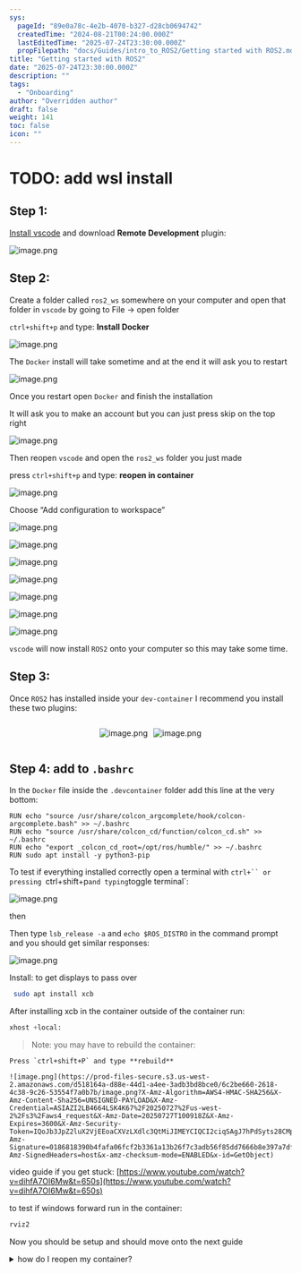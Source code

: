 ```yaml
---
sys:
  pageId: "89e0a78c-4e2b-4070-b327-d28cb0694742"
  createdTime: "2024-08-21T00:24:00.000Z"
  lastEditedTime: "2025-07-24T23:30:00.000Z"
  propFilepath: "docs/Guides/intro_to_ROS2/Getting started with ROS2.md"
title: "Getting started with ROS2"
date: "2025-07-24T23:30:00.000Z"
description: ""
tags:
  - "Onboarding"
author: "Overridden author"
draft: false
weight: 141
toc: false
icon: ""
---
```


# TODO: add wsl install

## Step 1:

[Install vscode](https://code.visualstudio.com/download) and download **Remote Development** plugin:

![image.png](https://prod-files-secure.s3.us-west-2.amazonaws.com/d518164a-d88e-44d1-a4ee-3adb3bd8bce0/efb52993-1881-4a40-b95e-6f020334f022/image.png?X-Amz-Algorithm=AWS4-HMAC-SHA256&X-Amz-Content-Sha256=UNSIGNED-PAYLOAD&X-Amz-Credential=ASIAZI2LB466YUFSOD7O%2F20250727%2Fus-west-2%2Fs3%2Faws4_request&X-Amz-Date=20250727T100905Z&X-Amz-Expires=3600&X-Amz-Security-Token=IQoJb3JpZ2luX2VjEEoaCXVzLXdlc3QtMiJIMEYCIQCa%2FGaC2kgnav4yvOxlNS7t44PwuFQEJ%2FgDo82pPBUQjwIhAOMLb%2FTODr9PXC1Omsk9qiQDDcp%2B2l7%2F7H90jvACan6sKv8DCHMQABoMNjM3NDIzMTgzODA1Igw%2BA26lrKf7%2BCv7O%2F4q3AOgUEW6NNafDxl6HGavtew0hjI%2BpSGZeDJ79ap0nAKKhKQTfQRQwzfNoLtuqZkUkKv5wlze%2BRDi7bPZAStv2RzJI6Jsedub46avgykFTiqdvytOK2wiZQW7%2FSgHsTZr9IXV3hYeS0dZfrDmfhA4qbtD9%2BnHNW3aQkPBlIZGaBTXv17q8HdtRqPKgMHb3mSStj3P%2B1MMTHLuWPdSVPmC71lfPcyvbKESwEpH5xCq5hpzPf4l2XK3ozO%2F23mUxYBc%2FEmHUYlwtQ%2Fs2v5aNqansCEupqWDXB962uoVP6JFYCsTj%2BTEFg8kgAgYO2ShEhjuHSpFaZBuA5HapGvrk3oFFSwiJsdaLxqxFLvZUjJ9bXZ6qZLBqdY%2FWysMI82ZiTBwy5XbMKOD9yzg8BNlWHugvGWPvfHB2nhJ4dWnIIFOGy7Ql2o4wf5PpyFMO04CDfNxbQsekgey20CDnIGJtKtjaJ01r%2BrmwIQITZpUpguoQd9HGQbZjUSXYO6RJGR%2FUDZcFxuqiz1r7tcFrks907Ot32gJKFmUCevo4lY97mWqutMstoI0Vw6t91KRZ6%2B3WtnpM0QYWdnuewgOdu60ETDg6lhlSPz4zSmXmGOwW2EiaEAruuVVkOjoiJjTaXDZYzCC4JfEBjqkAbch7ldQDRnrQ1zLZj6dlEANnVKqbMjmGF7vFRmmi%2F5pJkWWPBjrVDXCgXg0SfL2Jk%2BiD%2Bb3iddjI8KLcG6GczFVmIE9CgqUetXftfgea8CGRiTTAZ0AZTHoEChSlGqF2q2iSYcCsQkIlPdbOjdruy5dHrueofW5AuJqqCVgaG91LMI0pJO26IuoI9%2BGqtaa7kwOfHJeeyLmoP0t%2FV4hHi8j0bio&X-Amz-Signature=59153773dead8df4e4d278c6f0d5f867ead414623dd3968a09a67b735265d291&X-Amz-SignedHeaders=host&x-amz-checksum-mode=ENABLED&x-id=GetObject)

## Step 2:

Create a folder called `ros2_ws` somewhere on your computer and open that folder in `vscode` by going to File → open folder 

`ctrl+shift+p` and type: **Install Docker**

![image.png](https://prod-files-secure.s3.us-west-2.amazonaws.com/d518164a-d88e-44d1-a4ee-3adb3bd8bce0/2269dc0e-1cd5-47ff-bceb-c04ad9b2eab0/image.png?X-Amz-Algorithm=AWS4-HMAC-SHA256&X-Amz-Content-Sha256=UNSIGNED-PAYLOAD&X-Amz-Credential=ASIAZI2LB466YUFSOD7O%2F20250727%2Fus-west-2%2Fs3%2Faws4_request&X-Amz-Date=20250727T100905Z&X-Amz-Expires=3600&X-Amz-Security-Token=IQoJb3JpZ2luX2VjEEoaCXVzLXdlc3QtMiJIMEYCIQCa%2FGaC2kgnav4yvOxlNS7t44PwuFQEJ%2FgDo82pPBUQjwIhAOMLb%2FTODr9PXC1Omsk9qiQDDcp%2B2l7%2F7H90jvACan6sKv8DCHMQABoMNjM3NDIzMTgzODA1Igw%2BA26lrKf7%2BCv7O%2F4q3AOgUEW6NNafDxl6HGavtew0hjI%2BpSGZeDJ79ap0nAKKhKQTfQRQwzfNoLtuqZkUkKv5wlze%2BRDi7bPZAStv2RzJI6Jsedub46avgykFTiqdvytOK2wiZQW7%2FSgHsTZr9IXV3hYeS0dZfrDmfhA4qbtD9%2BnHNW3aQkPBlIZGaBTXv17q8HdtRqPKgMHb3mSStj3P%2B1MMTHLuWPdSVPmC71lfPcyvbKESwEpH5xCq5hpzPf4l2XK3ozO%2F23mUxYBc%2FEmHUYlwtQ%2Fs2v5aNqansCEupqWDXB962uoVP6JFYCsTj%2BTEFg8kgAgYO2ShEhjuHSpFaZBuA5HapGvrk3oFFSwiJsdaLxqxFLvZUjJ9bXZ6qZLBqdY%2FWysMI82ZiTBwy5XbMKOD9yzg8BNlWHugvGWPvfHB2nhJ4dWnIIFOGy7Ql2o4wf5PpyFMO04CDfNxbQsekgey20CDnIGJtKtjaJ01r%2BrmwIQITZpUpguoQd9HGQbZjUSXYO6RJGR%2FUDZcFxuqiz1r7tcFrks907Ot32gJKFmUCevo4lY97mWqutMstoI0Vw6t91KRZ6%2B3WtnpM0QYWdnuewgOdu60ETDg6lhlSPz4zSmXmGOwW2EiaEAruuVVkOjoiJjTaXDZYzCC4JfEBjqkAbch7ldQDRnrQ1zLZj6dlEANnVKqbMjmGF7vFRmmi%2F5pJkWWPBjrVDXCgXg0SfL2Jk%2BiD%2Bb3iddjI8KLcG6GczFVmIE9CgqUetXftfgea8CGRiTTAZ0AZTHoEChSlGqF2q2iSYcCsQkIlPdbOjdruy5dHrueofW5AuJqqCVgaG91LMI0pJO26IuoI9%2BGqtaa7kwOfHJeeyLmoP0t%2FV4hHi8j0bio&X-Amz-Signature=dade34f04ac41b0dc1fe50d2384ab8b2d419792114fe67a9da16df78fe173629&X-Amz-SignedHeaders=host&x-amz-checksum-mode=ENABLED&x-id=GetObject)

The `Docker` install will take sometime and at the end it will ask you to restart

![image.png](https://prod-files-secure.s3.us-west-2.amazonaws.com/d518164a-d88e-44d1-a4ee-3adb3bd8bce0/ed233f78-be33-4b1f-b89c-9c346c0e961e/image.png?X-Amz-Algorithm=AWS4-HMAC-SHA256&X-Amz-Content-Sha256=UNSIGNED-PAYLOAD&X-Amz-Credential=ASIAZI2LB466YUFSOD7O%2F20250727%2Fus-west-2%2Fs3%2Faws4_request&X-Amz-Date=20250727T100905Z&X-Amz-Expires=3600&X-Amz-Security-Token=IQoJb3JpZ2luX2VjEEoaCXVzLXdlc3QtMiJIMEYCIQCa%2FGaC2kgnav4yvOxlNS7t44PwuFQEJ%2FgDo82pPBUQjwIhAOMLb%2FTODr9PXC1Omsk9qiQDDcp%2B2l7%2F7H90jvACan6sKv8DCHMQABoMNjM3NDIzMTgzODA1Igw%2BA26lrKf7%2BCv7O%2F4q3AOgUEW6NNafDxl6HGavtew0hjI%2BpSGZeDJ79ap0nAKKhKQTfQRQwzfNoLtuqZkUkKv5wlze%2BRDi7bPZAStv2RzJI6Jsedub46avgykFTiqdvytOK2wiZQW7%2FSgHsTZr9IXV3hYeS0dZfrDmfhA4qbtD9%2BnHNW3aQkPBlIZGaBTXv17q8HdtRqPKgMHb3mSStj3P%2B1MMTHLuWPdSVPmC71lfPcyvbKESwEpH5xCq5hpzPf4l2XK3ozO%2F23mUxYBc%2FEmHUYlwtQ%2Fs2v5aNqansCEupqWDXB962uoVP6JFYCsTj%2BTEFg8kgAgYO2ShEhjuHSpFaZBuA5HapGvrk3oFFSwiJsdaLxqxFLvZUjJ9bXZ6qZLBqdY%2FWysMI82ZiTBwy5XbMKOD9yzg8BNlWHugvGWPvfHB2nhJ4dWnIIFOGy7Ql2o4wf5PpyFMO04CDfNxbQsekgey20CDnIGJtKtjaJ01r%2BrmwIQITZpUpguoQd9HGQbZjUSXYO6RJGR%2FUDZcFxuqiz1r7tcFrks907Ot32gJKFmUCevo4lY97mWqutMstoI0Vw6t91KRZ6%2B3WtnpM0QYWdnuewgOdu60ETDg6lhlSPz4zSmXmGOwW2EiaEAruuVVkOjoiJjTaXDZYzCC4JfEBjqkAbch7ldQDRnrQ1zLZj6dlEANnVKqbMjmGF7vFRmmi%2F5pJkWWPBjrVDXCgXg0SfL2Jk%2BiD%2Bb3iddjI8KLcG6GczFVmIE9CgqUetXftfgea8CGRiTTAZ0AZTHoEChSlGqF2q2iSYcCsQkIlPdbOjdruy5dHrueofW5AuJqqCVgaG91LMI0pJO26IuoI9%2BGqtaa7kwOfHJeeyLmoP0t%2FV4hHi8j0bio&X-Amz-Signature=b5be6e9af8ee6ee8a73a2a6b1f1fc082fbb9f745fc56d2c0d65cc86b879107a4&X-Amz-SignedHeaders=host&x-amz-checksum-mode=ENABLED&x-id=GetObject)

Once you restart open `Docker` and finish the installation

It will ask you to make an account but you can just press skip on the top right

![image.png](https://prod-files-secure.s3.us-west-2.amazonaws.com/d518164a-d88e-44d1-a4ee-3adb3bd8bce0/21010ad9-1659-4fd9-9f59-9932a09b2a3d/image.png?X-Amz-Algorithm=AWS4-HMAC-SHA256&X-Amz-Content-Sha256=UNSIGNED-PAYLOAD&X-Amz-Credential=ASIAZI2LB466YUFSOD7O%2F20250727%2Fus-west-2%2Fs3%2Faws4_request&X-Amz-Date=20250727T100905Z&X-Amz-Expires=3600&X-Amz-Security-Token=IQoJb3JpZ2luX2VjEEoaCXVzLXdlc3QtMiJIMEYCIQCa%2FGaC2kgnav4yvOxlNS7t44PwuFQEJ%2FgDo82pPBUQjwIhAOMLb%2FTODr9PXC1Omsk9qiQDDcp%2B2l7%2F7H90jvACan6sKv8DCHMQABoMNjM3NDIzMTgzODA1Igw%2BA26lrKf7%2BCv7O%2F4q3AOgUEW6NNafDxl6HGavtew0hjI%2BpSGZeDJ79ap0nAKKhKQTfQRQwzfNoLtuqZkUkKv5wlze%2BRDi7bPZAStv2RzJI6Jsedub46avgykFTiqdvytOK2wiZQW7%2FSgHsTZr9IXV3hYeS0dZfrDmfhA4qbtD9%2BnHNW3aQkPBlIZGaBTXv17q8HdtRqPKgMHb3mSStj3P%2B1MMTHLuWPdSVPmC71lfPcyvbKESwEpH5xCq5hpzPf4l2XK3ozO%2F23mUxYBc%2FEmHUYlwtQ%2Fs2v5aNqansCEupqWDXB962uoVP6JFYCsTj%2BTEFg8kgAgYO2ShEhjuHSpFaZBuA5HapGvrk3oFFSwiJsdaLxqxFLvZUjJ9bXZ6qZLBqdY%2FWysMI82ZiTBwy5XbMKOD9yzg8BNlWHugvGWPvfHB2nhJ4dWnIIFOGy7Ql2o4wf5PpyFMO04CDfNxbQsekgey20CDnIGJtKtjaJ01r%2BrmwIQITZpUpguoQd9HGQbZjUSXYO6RJGR%2FUDZcFxuqiz1r7tcFrks907Ot32gJKFmUCevo4lY97mWqutMstoI0Vw6t91KRZ6%2B3WtnpM0QYWdnuewgOdu60ETDg6lhlSPz4zSmXmGOwW2EiaEAruuVVkOjoiJjTaXDZYzCC4JfEBjqkAbch7ldQDRnrQ1zLZj6dlEANnVKqbMjmGF7vFRmmi%2F5pJkWWPBjrVDXCgXg0SfL2Jk%2BiD%2Bb3iddjI8KLcG6GczFVmIE9CgqUetXftfgea8CGRiTTAZ0AZTHoEChSlGqF2q2iSYcCsQkIlPdbOjdruy5dHrueofW5AuJqqCVgaG91LMI0pJO26IuoI9%2BGqtaa7kwOfHJeeyLmoP0t%2FV4hHi8j0bio&X-Amz-Signature=d9d57f812f1319c19e92b05d5b6bf79fb086df3a26a6637baad4fa3774de14dc&X-Amz-SignedHeaders=host&x-amz-checksum-mode=ENABLED&x-id=GetObject)

Then reopen `vscode` and open the `ros2_ws` folder you just made

press `ctrl+shift+p` and type: **reopen in container**

![image.png](https://prod-files-secure.s3.us-west-2.amazonaws.com/d518164a-d88e-44d1-a4ee-3adb3bd8bce0/4e93b8c2-41ad-488c-8095-c74205196118/image.png?X-Amz-Algorithm=AWS4-HMAC-SHA256&X-Amz-Content-Sha256=UNSIGNED-PAYLOAD&X-Amz-Credential=ASIAZI2LB466YUFSOD7O%2F20250727%2Fus-west-2%2Fs3%2Faws4_request&X-Amz-Date=20250727T100905Z&X-Amz-Expires=3600&X-Amz-Security-Token=IQoJb3JpZ2luX2VjEEoaCXVzLXdlc3QtMiJIMEYCIQCa%2FGaC2kgnav4yvOxlNS7t44PwuFQEJ%2FgDo82pPBUQjwIhAOMLb%2FTODr9PXC1Omsk9qiQDDcp%2B2l7%2F7H90jvACan6sKv8DCHMQABoMNjM3NDIzMTgzODA1Igw%2BA26lrKf7%2BCv7O%2F4q3AOgUEW6NNafDxl6HGavtew0hjI%2BpSGZeDJ79ap0nAKKhKQTfQRQwzfNoLtuqZkUkKv5wlze%2BRDi7bPZAStv2RzJI6Jsedub46avgykFTiqdvytOK2wiZQW7%2FSgHsTZr9IXV3hYeS0dZfrDmfhA4qbtD9%2BnHNW3aQkPBlIZGaBTXv17q8HdtRqPKgMHb3mSStj3P%2B1MMTHLuWPdSVPmC71lfPcyvbKESwEpH5xCq5hpzPf4l2XK3ozO%2F23mUxYBc%2FEmHUYlwtQ%2Fs2v5aNqansCEupqWDXB962uoVP6JFYCsTj%2BTEFg8kgAgYO2ShEhjuHSpFaZBuA5HapGvrk3oFFSwiJsdaLxqxFLvZUjJ9bXZ6qZLBqdY%2FWysMI82ZiTBwy5XbMKOD9yzg8BNlWHugvGWPvfHB2nhJ4dWnIIFOGy7Ql2o4wf5PpyFMO04CDfNxbQsekgey20CDnIGJtKtjaJ01r%2BrmwIQITZpUpguoQd9HGQbZjUSXYO6RJGR%2FUDZcFxuqiz1r7tcFrks907Ot32gJKFmUCevo4lY97mWqutMstoI0Vw6t91KRZ6%2B3WtnpM0QYWdnuewgOdu60ETDg6lhlSPz4zSmXmGOwW2EiaEAruuVVkOjoiJjTaXDZYzCC4JfEBjqkAbch7ldQDRnrQ1zLZj6dlEANnVKqbMjmGF7vFRmmi%2F5pJkWWPBjrVDXCgXg0SfL2Jk%2BiD%2Bb3iddjI8KLcG6GczFVmIE9CgqUetXftfgea8CGRiTTAZ0AZTHoEChSlGqF2q2iSYcCsQkIlPdbOjdruy5dHrueofW5AuJqqCVgaG91LMI0pJO26IuoI9%2BGqtaa7kwOfHJeeyLmoP0t%2FV4hHi8j0bio&X-Amz-Signature=b8286f35e89ada831de56d5e1719e7fcc03896ca5e9749d6d1887cb40c0fc6ff&X-Amz-SignedHeaders=host&x-amz-checksum-mode=ENABLED&x-id=GetObject)

Choose “Add configuration to workspace”

![image.png](https://prod-files-secure.s3.us-west-2.amazonaws.com/d518164a-d88e-44d1-a4ee-3adb3bd8bce0/9560b282-5060-4989-ba37-97e7b2c22476/image.png?X-Amz-Algorithm=AWS4-HMAC-SHA256&X-Amz-Content-Sha256=UNSIGNED-PAYLOAD&X-Amz-Credential=ASIAZI2LB466YUFSOD7O%2F20250727%2Fus-west-2%2Fs3%2Faws4_request&X-Amz-Date=20250727T100905Z&X-Amz-Expires=3600&X-Amz-Security-Token=IQoJb3JpZ2luX2VjEEoaCXVzLXdlc3QtMiJIMEYCIQCa%2FGaC2kgnav4yvOxlNS7t44PwuFQEJ%2FgDo82pPBUQjwIhAOMLb%2FTODr9PXC1Omsk9qiQDDcp%2B2l7%2F7H90jvACan6sKv8DCHMQABoMNjM3NDIzMTgzODA1Igw%2BA26lrKf7%2BCv7O%2F4q3AOgUEW6NNafDxl6HGavtew0hjI%2BpSGZeDJ79ap0nAKKhKQTfQRQwzfNoLtuqZkUkKv5wlze%2BRDi7bPZAStv2RzJI6Jsedub46avgykFTiqdvytOK2wiZQW7%2FSgHsTZr9IXV3hYeS0dZfrDmfhA4qbtD9%2BnHNW3aQkPBlIZGaBTXv17q8HdtRqPKgMHb3mSStj3P%2B1MMTHLuWPdSVPmC71lfPcyvbKESwEpH5xCq5hpzPf4l2XK3ozO%2F23mUxYBc%2FEmHUYlwtQ%2Fs2v5aNqansCEupqWDXB962uoVP6JFYCsTj%2BTEFg8kgAgYO2ShEhjuHSpFaZBuA5HapGvrk3oFFSwiJsdaLxqxFLvZUjJ9bXZ6qZLBqdY%2FWysMI82ZiTBwy5XbMKOD9yzg8BNlWHugvGWPvfHB2nhJ4dWnIIFOGy7Ql2o4wf5PpyFMO04CDfNxbQsekgey20CDnIGJtKtjaJ01r%2BrmwIQITZpUpguoQd9HGQbZjUSXYO6RJGR%2FUDZcFxuqiz1r7tcFrks907Ot32gJKFmUCevo4lY97mWqutMstoI0Vw6t91KRZ6%2B3WtnpM0QYWdnuewgOdu60ETDg6lhlSPz4zSmXmGOwW2EiaEAruuVVkOjoiJjTaXDZYzCC4JfEBjqkAbch7ldQDRnrQ1zLZj6dlEANnVKqbMjmGF7vFRmmi%2F5pJkWWPBjrVDXCgXg0SfL2Jk%2BiD%2Bb3iddjI8KLcG6GczFVmIE9CgqUetXftfgea8CGRiTTAZ0AZTHoEChSlGqF2q2iSYcCsQkIlPdbOjdruy5dHrueofW5AuJqqCVgaG91LMI0pJO26IuoI9%2BGqtaa7kwOfHJeeyLmoP0t%2FV4hHi8j0bio&X-Amz-Signature=3f11e7ab016ff551d4d05a6cbd426fb868d1c73a510e835ab17b3759e5b51c61&X-Amz-SignedHeaders=host&x-amz-checksum-mode=ENABLED&x-id=GetObject)

![image.png](https://prod-files-secure.s3.us-west-2.amazonaws.com/d518164a-d88e-44d1-a4ee-3adb3bd8bce0/2ee63f81-886b-48e8-a553-dc6e5eac99e4/image.png?X-Amz-Algorithm=AWS4-HMAC-SHA256&X-Amz-Content-Sha256=UNSIGNED-PAYLOAD&X-Amz-Credential=ASIAZI2LB466YUFSOD7O%2F20250727%2Fus-west-2%2Fs3%2Faws4_request&X-Amz-Date=20250727T100905Z&X-Amz-Expires=3600&X-Amz-Security-Token=IQoJb3JpZ2luX2VjEEoaCXVzLXdlc3QtMiJIMEYCIQCa%2FGaC2kgnav4yvOxlNS7t44PwuFQEJ%2FgDo82pPBUQjwIhAOMLb%2FTODr9PXC1Omsk9qiQDDcp%2B2l7%2F7H90jvACan6sKv8DCHMQABoMNjM3NDIzMTgzODA1Igw%2BA26lrKf7%2BCv7O%2F4q3AOgUEW6NNafDxl6HGavtew0hjI%2BpSGZeDJ79ap0nAKKhKQTfQRQwzfNoLtuqZkUkKv5wlze%2BRDi7bPZAStv2RzJI6Jsedub46avgykFTiqdvytOK2wiZQW7%2FSgHsTZr9IXV3hYeS0dZfrDmfhA4qbtD9%2BnHNW3aQkPBlIZGaBTXv17q8HdtRqPKgMHb3mSStj3P%2B1MMTHLuWPdSVPmC71lfPcyvbKESwEpH5xCq5hpzPf4l2XK3ozO%2F23mUxYBc%2FEmHUYlwtQ%2Fs2v5aNqansCEupqWDXB962uoVP6JFYCsTj%2BTEFg8kgAgYO2ShEhjuHSpFaZBuA5HapGvrk3oFFSwiJsdaLxqxFLvZUjJ9bXZ6qZLBqdY%2FWysMI82ZiTBwy5XbMKOD9yzg8BNlWHugvGWPvfHB2nhJ4dWnIIFOGy7Ql2o4wf5PpyFMO04CDfNxbQsekgey20CDnIGJtKtjaJ01r%2BrmwIQITZpUpguoQd9HGQbZjUSXYO6RJGR%2FUDZcFxuqiz1r7tcFrks907Ot32gJKFmUCevo4lY97mWqutMstoI0Vw6t91KRZ6%2B3WtnpM0QYWdnuewgOdu60ETDg6lhlSPz4zSmXmGOwW2EiaEAruuVVkOjoiJjTaXDZYzCC4JfEBjqkAbch7ldQDRnrQ1zLZj6dlEANnVKqbMjmGF7vFRmmi%2F5pJkWWPBjrVDXCgXg0SfL2Jk%2BiD%2Bb3iddjI8KLcG6GczFVmIE9CgqUetXftfgea8CGRiTTAZ0AZTHoEChSlGqF2q2iSYcCsQkIlPdbOjdruy5dHrueofW5AuJqqCVgaG91LMI0pJO26IuoI9%2BGqtaa7kwOfHJeeyLmoP0t%2FV4hHi8j0bio&X-Amz-Signature=39208ba7267a1ba6ffa00785f2033ddd0c7ff89ecbf17d4a6bafec3e9cc13010&X-Amz-SignedHeaders=host&x-amz-checksum-mode=ENABLED&x-id=GetObject)

![image.png](https://prod-files-secure.s3.us-west-2.amazonaws.com/d518164a-d88e-44d1-a4ee-3adb3bd8bce0/e0fd626c-c8b6-4b2c-95d1-fa4c26514504/image.png?X-Amz-Algorithm=AWS4-HMAC-SHA256&X-Amz-Content-Sha256=UNSIGNED-PAYLOAD&X-Amz-Credential=ASIAZI2LB466YUFSOD7O%2F20250727%2Fus-west-2%2Fs3%2Faws4_request&X-Amz-Date=20250727T100905Z&X-Amz-Expires=3600&X-Amz-Security-Token=IQoJb3JpZ2luX2VjEEoaCXVzLXdlc3QtMiJIMEYCIQCa%2FGaC2kgnav4yvOxlNS7t44PwuFQEJ%2FgDo82pPBUQjwIhAOMLb%2FTODr9PXC1Omsk9qiQDDcp%2B2l7%2F7H90jvACan6sKv8DCHMQABoMNjM3NDIzMTgzODA1Igw%2BA26lrKf7%2BCv7O%2F4q3AOgUEW6NNafDxl6HGavtew0hjI%2BpSGZeDJ79ap0nAKKhKQTfQRQwzfNoLtuqZkUkKv5wlze%2BRDi7bPZAStv2RzJI6Jsedub46avgykFTiqdvytOK2wiZQW7%2FSgHsTZr9IXV3hYeS0dZfrDmfhA4qbtD9%2BnHNW3aQkPBlIZGaBTXv17q8HdtRqPKgMHb3mSStj3P%2B1MMTHLuWPdSVPmC71lfPcyvbKESwEpH5xCq5hpzPf4l2XK3ozO%2F23mUxYBc%2FEmHUYlwtQ%2Fs2v5aNqansCEupqWDXB962uoVP6JFYCsTj%2BTEFg8kgAgYO2ShEhjuHSpFaZBuA5HapGvrk3oFFSwiJsdaLxqxFLvZUjJ9bXZ6qZLBqdY%2FWysMI82ZiTBwy5XbMKOD9yzg8BNlWHugvGWPvfHB2nhJ4dWnIIFOGy7Ql2o4wf5PpyFMO04CDfNxbQsekgey20CDnIGJtKtjaJ01r%2BrmwIQITZpUpguoQd9HGQbZjUSXYO6RJGR%2FUDZcFxuqiz1r7tcFrks907Ot32gJKFmUCevo4lY97mWqutMstoI0Vw6t91KRZ6%2B3WtnpM0QYWdnuewgOdu60ETDg6lhlSPz4zSmXmGOwW2EiaEAruuVVkOjoiJjTaXDZYzCC4JfEBjqkAbch7ldQDRnrQ1zLZj6dlEANnVKqbMjmGF7vFRmmi%2F5pJkWWPBjrVDXCgXg0SfL2Jk%2BiD%2Bb3iddjI8KLcG6GczFVmIE9CgqUetXftfgea8CGRiTTAZ0AZTHoEChSlGqF2q2iSYcCsQkIlPdbOjdruy5dHrueofW5AuJqqCVgaG91LMI0pJO26IuoI9%2BGqtaa7kwOfHJeeyLmoP0t%2FV4hHi8j0bio&X-Amz-Signature=24855cd85e04d7eb0bf1a36f1494d0235bc4ce7cc31875599585974b2c4a7827&X-Amz-SignedHeaders=host&x-amz-checksum-mode=ENABLED&x-id=GetObject)

![image.png](https://prod-files-secure.s3.us-west-2.amazonaws.com/d518164a-d88e-44d1-a4ee-3adb3bd8bce0/a2e13f50-d2ab-4719-a4c2-7ced634bfc9d/image.png?X-Amz-Algorithm=AWS4-HMAC-SHA256&X-Amz-Content-Sha256=UNSIGNED-PAYLOAD&X-Amz-Credential=ASIAZI2LB466YUFSOD7O%2F20250727%2Fus-west-2%2Fs3%2Faws4_request&X-Amz-Date=20250727T100905Z&X-Amz-Expires=3600&X-Amz-Security-Token=IQoJb3JpZ2luX2VjEEoaCXVzLXdlc3QtMiJIMEYCIQCa%2FGaC2kgnav4yvOxlNS7t44PwuFQEJ%2FgDo82pPBUQjwIhAOMLb%2FTODr9PXC1Omsk9qiQDDcp%2B2l7%2F7H90jvACan6sKv8DCHMQABoMNjM3NDIzMTgzODA1Igw%2BA26lrKf7%2BCv7O%2F4q3AOgUEW6NNafDxl6HGavtew0hjI%2BpSGZeDJ79ap0nAKKhKQTfQRQwzfNoLtuqZkUkKv5wlze%2BRDi7bPZAStv2RzJI6Jsedub46avgykFTiqdvytOK2wiZQW7%2FSgHsTZr9IXV3hYeS0dZfrDmfhA4qbtD9%2BnHNW3aQkPBlIZGaBTXv17q8HdtRqPKgMHb3mSStj3P%2B1MMTHLuWPdSVPmC71lfPcyvbKESwEpH5xCq5hpzPf4l2XK3ozO%2F23mUxYBc%2FEmHUYlwtQ%2Fs2v5aNqansCEupqWDXB962uoVP6JFYCsTj%2BTEFg8kgAgYO2ShEhjuHSpFaZBuA5HapGvrk3oFFSwiJsdaLxqxFLvZUjJ9bXZ6qZLBqdY%2FWysMI82ZiTBwy5XbMKOD9yzg8BNlWHugvGWPvfHB2nhJ4dWnIIFOGy7Ql2o4wf5PpyFMO04CDfNxbQsekgey20CDnIGJtKtjaJ01r%2BrmwIQITZpUpguoQd9HGQbZjUSXYO6RJGR%2FUDZcFxuqiz1r7tcFrks907Ot32gJKFmUCevo4lY97mWqutMstoI0Vw6t91KRZ6%2B3WtnpM0QYWdnuewgOdu60ETDg6lhlSPz4zSmXmGOwW2EiaEAruuVVkOjoiJjTaXDZYzCC4JfEBjqkAbch7ldQDRnrQ1zLZj6dlEANnVKqbMjmGF7vFRmmi%2F5pJkWWPBjrVDXCgXg0SfL2Jk%2BiD%2Bb3iddjI8KLcG6GczFVmIE9CgqUetXftfgea8CGRiTTAZ0AZTHoEChSlGqF2q2iSYcCsQkIlPdbOjdruy5dHrueofW5AuJqqCVgaG91LMI0pJO26IuoI9%2BGqtaa7kwOfHJeeyLmoP0t%2FV4hHi8j0bio&X-Amz-Signature=0e823feebe03b67f70205039e4b3e0cd66d4ad8a8a7b547ad77ef3b9799816b5&X-Amz-SignedHeaders=host&x-amz-checksum-mode=ENABLED&x-id=GetObject)

![image.png](https://prod-files-secure.s3.us-west-2.amazonaws.com/d518164a-d88e-44d1-a4ee-3adb3bd8bce0/6cc478ad-aaba-4bf7-9fcc-403277ab896c/image.png?X-Amz-Algorithm=AWS4-HMAC-SHA256&X-Amz-Content-Sha256=UNSIGNED-PAYLOAD&X-Amz-Credential=ASIAZI2LB466YUFSOD7O%2F20250727%2Fus-west-2%2Fs3%2Faws4_request&X-Amz-Date=20250727T100905Z&X-Amz-Expires=3600&X-Amz-Security-Token=IQoJb3JpZ2luX2VjEEoaCXVzLXdlc3QtMiJIMEYCIQCa%2FGaC2kgnav4yvOxlNS7t44PwuFQEJ%2FgDo82pPBUQjwIhAOMLb%2FTODr9PXC1Omsk9qiQDDcp%2B2l7%2F7H90jvACan6sKv8DCHMQABoMNjM3NDIzMTgzODA1Igw%2BA26lrKf7%2BCv7O%2F4q3AOgUEW6NNafDxl6HGavtew0hjI%2BpSGZeDJ79ap0nAKKhKQTfQRQwzfNoLtuqZkUkKv5wlze%2BRDi7bPZAStv2RzJI6Jsedub46avgykFTiqdvytOK2wiZQW7%2FSgHsTZr9IXV3hYeS0dZfrDmfhA4qbtD9%2BnHNW3aQkPBlIZGaBTXv17q8HdtRqPKgMHb3mSStj3P%2B1MMTHLuWPdSVPmC71lfPcyvbKESwEpH5xCq5hpzPf4l2XK3ozO%2F23mUxYBc%2FEmHUYlwtQ%2Fs2v5aNqansCEupqWDXB962uoVP6JFYCsTj%2BTEFg8kgAgYO2ShEhjuHSpFaZBuA5HapGvrk3oFFSwiJsdaLxqxFLvZUjJ9bXZ6qZLBqdY%2FWysMI82ZiTBwy5XbMKOD9yzg8BNlWHugvGWPvfHB2nhJ4dWnIIFOGy7Ql2o4wf5PpyFMO04CDfNxbQsekgey20CDnIGJtKtjaJ01r%2BrmwIQITZpUpguoQd9HGQbZjUSXYO6RJGR%2FUDZcFxuqiz1r7tcFrks907Ot32gJKFmUCevo4lY97mWqutMstoI0Vw6t91KRZ6%2B3WtnpM0QYWdnuewgOdu60ETDg6lhlSPz4zSmXmGOwW2EiaEAruuVVkOjoiJjTaXDZYzCC4JfEBjqkAbch7ldQDRnrQ1zLZj6dlEANnVKqbMjmGF7vFRmmi%2F5pJkWWPBjrVDXCgXg0SfL2Jk%2BiD%2Bb3iddjI8KLcG6GczFVmIE9CgqUetXftfgea8CGRiTTAZ0AZTHoEChSlGqF2q2iSYcCsQkIlPdbOjdruy5dHrueofW5AuJqqCVgaG91LMI0pJO26IuoI9%2BGqtaa7kwOfHJeeyLmoP0t%2FV4hHi8j0bio&X-Amz-Signature=4ae40a538cf45c6feb6f7a849b9eab86edd6269ca4aa798a05d37c2303b7abae&X-Amz-SignedHeaders=host&x-amz-checksum-mode=ENABLED&x-id=GetObject)

![image.png](https://prod-files-secure.s3.us-west-2.amazonaws.com/d518164a-d88e-44d1-a4ee-3adb3bd8bce0/53255b28-f75e-430f-b9e3-c0ac8577e42b/image.png?X-Amz-Algorithm=AWS4-HMAC-SHA256&X-Amz-Content-Sha256=UNSIGNED-PAYLOAD&X-Amz-Credential=ASIAZI2LB466YUFSOD7O%2F20250727%2Fus-west-2%2Fs3%2Faws4_request&X-Amz-Date=20250727T100905Z&X-Amz-Expires=3600&X-Amz-Security-Token=IQoJb3JpZ2luX2VjEEoaCXVzLXdlc3QtMiJIMEYCIQCa%2FGaC2kgnav4yvOxlNS7t44PwuFQEJ%2FgDo82pPBUQjwIhAOMLb%2FTODr9PXC1Omsk9qiQDDcp%2B2l7%2F7H90jvACan6sKv8DCHMQABoMNjM3NDIzMTgzODA1Igw%2BA26lrKf7%2BCv7O%2F4q3AOgUEW6NNafDxl6HGavtew0hjI%2BpSGZeDJ79ap0nAKKhKQTfQRQwzfNoLtuqZkUkKv5wlze%2BRDi7bPZAStv2RzJI6Jsedub46avgykFTiqdvytOK2wiZQW7%2FSgHsTZr9IXV3hYeS0dZfrDmfhA4qbtD9%2BnHNW3aQkPBlIZGaBTXv17q8HdtRqPKgMHb3mSStj3P%2B1MMTHLuWPdSVPmC71lfPcyvbKESwEpH5xCq5hpzPf4l2XK3ozO%2F23mUxYBc%2FEmHUYlwtQ%2Fs2v5aNqansCEupqWDXB962uoVP6JFYCsTj%2BTEFg8kgAgYO2ShEhjuHSpFaZBuA5HapGvrk3oFFSwiJsdaLxqxFLvZUjJ9bXZ6qZLBqdY%2FWysMI82ZiTBwy5XbMKOD9yzg8BNlWHugvGWPvfHB2nhJ4dWnIIFOGy7Ql2o4wf5PpyFMO04CDfNxbQsekgey20CDnIGJtKtjaJ01r%2BrmwIQITZpUpguoQd9HGQbZjUSXYO6RJGR%2FUDZcFxuqiz1r7tcFrks907Ot32gJKFmUCevo4lY97mWqutMstoI0Vw6t91KRZ6%2B3WtnpM0QYWdnuewgOdu60ETDg6lhlSPz4zSmXmGOwW2EiaEAruuVVkOjoiJjTaXDZYzCC4JfEBjqkAbch7ldQDRnrQ1zLZj6dlEANnVKqbMjmGF7vFRmmi%2F5pJkWWPBjrVDXCgXg0SfL2Jk%2BiD%2Bb3iddjI8KLcG6GczFVmIE9CgqUetXftfgea8CGRiTTAZ0AZTHoEChSlGqF2q2iSYcCsQkIlPdbOjdruy5dHrueofW5AuJqqCVgaG91LMI0pJO26IuoI9%2BGqtaa7kwOfHJeeyLmoP0t%2FV4hHi8j0bio&X-Amz-Signature=ddca923e51b01e21e2499d7c2e6f021b84f7b3f3fb3e9d31bfcd58a53f5e5a5d&X-Amz-SignedHeaders=host&x-amz-checksum-mode=ENABLED&x-id=GetObject)

![image.png](https://prod-files-secure.s3.us-west-2.amazonaws.com/d518164a-d88e-44d1-a4ee-3adb3bd8bce0/7c562767-5af9-4ffb-97d1-327bcdf4ee00/image.png?X-Amz-Algorithm=AWS4-HMAC-SHA256&X-Amz-Content-Sha256=UNSIGNED-PAYLOAD&X-Amz-Credential=ASIAZI2LB466YUFSOD7O%2F20250727%2Fus-west-2%2Fs3%2Faws4_request&X-Amz-Date=20250727T100905Z&X-Amz-Expires=3600&X-Amz-Security-Token=IQoJb3JpZ2luX2VjEEoaCXVzLXdlc3QtMiJIMEYCIQCa%2FGaC2kgnav4yvOxlNS7t44PwuFQEJ%2FgDo82pPBUQjwIhAOMLb%2FTODr9PXC1Omsk9qiQDDcp%2B2l7%2F7H90jvACan6sKv8DCHMQABoMNjM3NDIzMTgzODA1Igw%2BA26lrKf7%2BCv7O%2F4q3AOgUEW6NNafDxl6HGavtew0hjI%2BpSGZeDJ79ap0nAKKhKQTfQRQwzfNoLtuqZkUkKv5wlze%2BRDi7bPZAStv2RzJI6Jsedub46avgykFTiqdvytOK2wiZQW7%2FSgHsTZr9IXV3hYeS0dZfrDmfhA4qbtD9%2BnHNW3aQkPBlIZGaBTXv17q8HdtRqPKgMHb3mSStj3P%2B1MMTHLuWPdSVPmC71lfPcyvbKESwEpH5xCq5hpzPf4l2XK3ozO%2F23mUxYBc%2FEmHUYlwtQ%2Fs2v5aNqansCEupqWDXB962uoVP6JFYCsTj%2BTEFg8kgAgYO2ShEhjuHSpFaZBuA5HapGvrk3oFFSwiJsdaLxqxFLvZUjJ9bXZ6qZLBqdY%2FWysMI82ZiTBwy5XbMKOD9yzg8BNlWHugvGWPvfHB2nhJ4dWnIIFOGy7Ql2o4wf5PpyFMO04CDfNxbQsekgey20CDnIGJtKtjaJ01r%2BrmwIQITZpUpguoQd9HGQbZjUSXYO6RJGR%2FUDZcFxuqiz1r7tcFrks907Ot32gJKFmUCevo4lY97mWqutMstoI0Vw6t91KRZ6%2B3WtnpM0QYWdnuewgOdu60ETDg6lhlSPz4zSmXmGOwW2EiaEAruuVVkOjoiJjTaXDZYzCC4JfEBjqkAbch7ldQDRnrQ1zLZj6dlEANnVKqbMjmGF7vFRmmi%2F5pJkWWPBjrVDXCgXg0SfL2Jk%2BiD%2Bb3iddjI8KLcG6GczFVmIE9CgqUetXftfgea8CGRiTTAZ0AZTHoEChSlGqF2q2iSYcCsQkIlPdbOjdruy5dHrueofW5AuJqqCVgaG91LMI0pJO26IuoI9%2BGqtaa7kwOfHJeeyLmoP0t%2FV4hHi8j0bio&X-Amz-Signature=3057074d53a6bb89f4ff8be698b21c548a47ecbd28c3801e82aff7af71180dd8&X-Amz-SignedHeaders=host&x-amz-checksum-mode=ENABLED&x-id=GetObject)

`vscode` will now install `ROS2` onto your computer so this may take some time.

## Step 3:

Once `ROS2` has installed inside your `dev-container` I recommend you install these two plugins:

<div style="display: flex;flex-direction: row; column-gap:10px; max-width: 630px;justify-content: center;">
<div>

![image.png](https://prod-files-secure.s3.us-west-2.amazonaws.com/d518164a-d88e-44d1-a4ee-3adb3bd8bce0/3fc3d550-5a54-4ba1-ba6b-faa01cdb7369/image.png?X-Amz-Algorithm=AWS4-HMAC-SHA256&X-Amz-Content-Sha256=UNSIGNED-PAYLOAD&X-Amz-Credential=ASIAZI2LB466TFRO4O3H%2F20250727%2Fus-west-2%2Fs3%2Faws4_request&X-Amz-Date=20250727T100917Z&X-Amz-Expires=3600&X-Amz-Security-Token=IQoJb3JpZ2luX2VjEEkaCXVzLXdlc3QtMiJGMEQCIF17WPeLJHFEYYgCyS1PKiF4LkejFGFPze60r5OZusg%2BAiA5J%2FKDoyqDOWCD5rj%2FMV68E4ymiOeDp3s206%2FtDwdJzSr%2FAwhyEAAaDDYzNzQyMzE4MzgwNSIM%2Bml1otY1R3f%2BJHNkKtwDDFEeomXd8euEDjrSgsv2bNSnwf8Xj9Z%2FUgJsWXuxWdfb6RqdilOTK%2BbprwaoGVYSf2KVJ8vJfca24%2Bmd8OOlk82rK2Bvkf8%2BP%2BCWQ4YvhXrCRyasDIYD1ZJUSj%2BnMSYVBLWOiiUUQefaVJyXC1uRTYEFvnAlE52%2F5AdG16JFaa6CSgjfRkIplokiniXTHw0Khj3RrBFJ6vSB4j%2FxiBxtwTHm695pzc01AN6dgaHncWwgQ%2BGO%2BmegQU0HBe3hqFQgAAXlppBCxBcODdGzw06zliscxiHMuau2I7ZurUVim%2B3HzEBVS1sDvaM9n%2Bw%2BN9VeKqw4dzgaJwoxQdlKbW0qZOkSJvdWbAziSDVWTwgx49t%2FzFLBE2JirxyhNI99tKvHLJsZf3lkItYBfehOdhK1T4txrnNXI5GuNH3RYX1vYtrReCS1wrlbRZIUEGtX5IPEKkWnFYJGBUATP0jrGcCrTCyp3eMk%2B%2BqJRrTbFSYSYfRT5hDwKnEo%2BLISFkfxLs8SjcYBsfncFTDXABU4MZT%2BVQmqjmrVI%2FSPb2KZdMmfqMq9bLH3WAJ925Dgn73J8yx%2F8DQkRyDIUc6oLNfaJvHpdd4Nc47CJG84pfhfuU90bU%2BcQxTQIW86fLrB5Xsw5duXxAY6pgHPrujN3OBkecGBz4ZZ1EBMdNO5gBsEMMUIt%2F6u4O9HF%2FX0qWXnjT1w1baEzXMu%2BzWAe3veRV%2BI%2Bw0u6EZJ5MPbLfYHal019UCc6xbtDahjTwEKeVMFzOk7Lt2W0X9qYsPfyuRTxBhFBkmzuLCiWexkGohP1XFxtyX9RTKWsDtupEJyKAHiCIKMZbkp6HR2B2NvYwNrq%2BdIXLrI37Ojqepg%2B8YESIQ1&X-Amz-Signature=e064a72255230c665756ccd87b246287f1d23a4579779eab30d024883d4eb3fb&X-Amz-SignedHeaders=host&x-amz-checksum-mode=ENABLED&x-id=GetObject)

</div>
<div>

![image.png](https://prod-files-secure.s3.us-west-2.amazonaws.com/d518164a-d88e-44d1-a4ee-3adb3bd8bce0/d994cc66-13c2-4093-a5a3-f84cf4601a82/image.png?X-Amz-Algorithm=AWS4-HMAC-SHA256&X-Amz-Content-Sha256=UNSIGNED-PAYLOAD&X-Amz-Credential=ASIAZI2LB466VC75V2H4%2F20250727%2Fus-west-2%2Fs3%2Faws4_request&X-Amz-Date=20250727T100917Z&X-Amz-Expires=3600&X-Amz-Security-Token=IQoJb3JpZ2luX2VjEEkaCXVzLXdlc3QtMiJHMEUCIQDL3WX37RXhPMOtu%2F11IctjfPQyFzgsX7IkUcPTkj%2FmHAIgN0gz3iox5whtipPy%2BrJfPI6OICn7OMHFnL2k6RbHnw8q%2FwMIchAAGgw2Mzc0MjMxODM4MDUiDBFLdcTfPER5ero39CrcAxmPiK7L7osFkcIFMrgy3AkDrkmv1NeLJCkp%2Ft3mDIN3Y6ZCTvoUen56HFfmhSHDFEi8fPeCQWFE5Ln%2FQRUJGdj2p3FoSv8UzAgSJC7ALyUAh9BuJzCtKOjPj99e2Bv9FOcQ2vv2%2Bbl8xVJzCb4Uad5sewYSthQ5HnpMekosWKKf4%2FHpo8CxkuT%2FttGD9dtoxjS7Ht%2FvIyT9dN1aGM6RaHykrewP%2FbHczuoNc6tM%2BNA%2F8bKO4CXhT5mEqzs02KagAjLLYcEDmrbh4hWfjsCcA%2Fj5fMDc%2BZhKcj0n0YjRYGNO%2BRdtfziQ2Q6yeL9xhkc3anpsuv99NFrjXQTAXMA3SYHylF5ZugfqBTjnKIscugBXVYpBCuDsw0wZU9EC9OYQBmWBxAc4wwDF%2Fb1jxjrqpIwDjQM3rk5RhVRpsiuZxvz6C9mMloosJqdZqhsnRkxQfSsotCh9U7%2BQTC3V0gfFULcAXfC%2F0RPhYdsp%2Fvd4WZzcmZK9Ph%2F7lX%2F0O6BEj8u9ST9L%2Fc5FHKm4rXabdBsrKxkQRCri%2FTs7cPROcqR5gnQHbaGWu0uLsuQIMzSRXkOfByyR%2BESVWX%2BU%2BaaHJtDAHFPRJGTeO2V4F5tbwwcrpivQPUj2RbPvjN6QdVpCMOXbl8QGOqUBLOtUSj%2B%2FBf6jwhctwD05PP%2BC48AE2%2FQ%2BDMw4NIJoK7AfNt%2FNjFufkXCKOeOWp5fNiWinecGhQ%2FhLXziiqW98G19dQe7S7vXNw7QN0iecI%2BX7z7VhefNrtRh3fy6Gx7okL%2F%2Ff12%2FmibPZnjqqqWo4YNZDWtESGXdxX7PYrl9acVEBFv0d0zVW7acVxBUC2DMF3q6S%2FTLOtVWDTp2QivZ4yiQ7P8DD&X-Amz-Signature=8c486bed3e938944a28181269ab11b5f9181906e8714325c2fadb6de43be68db&X-Amz-SignedHeaders=host&x-amz-checksum-mode=ENABLED&x-id=GetObject)

</div>
</div>

## Step 4: add to `.bashrc`

In the `Docker` file inside the `.devcontainer` folder add this line at the very bottom: 

```docker
RUN echo "source /usr/share/colcon_argcomplete/hook/colcon-argcomplete.bash" >> ~/.bashrc
RUN echo "source /usr/share/colcon_cd/function/colcon_cd.sh" >> ~/.bashrc
RUN echo "export _colcon_cd_root=/opt/ros/humble/" >> ~/.bashrc
RUN sudo apt install -y python3-pip 
```

To test if everything installed correctly open a terminal with `ctrl+`` or pressing `ctrl+shift+p` and typing `toggle terminal`:

![image.png](https://prod-files-secure.s3.us-west-2.amazonaws.com/d518164a-d88e-44d1-a4ee-3adb3bd8bce0/6a4943d8-b04e-4c02-9a58-775f3384d1a5/image.png?X-Amz-Algorithm=AWS4-HMAC-SHA256&X-Amz-Content-Sha256=UNSIGNED-PAYLOAD&X-Amz-Credential=ASIAZI2LB466YUFSOD7O%2F20250727%2Fus-west-2%2Fs3%2Faws4_request&X-Amz-Date=20250727T100908Z&X-Amz-Expires=3600&X-Amz-Security-Token=IQoJb3JpZ2luX2VjEEoaCXVzLXdlc3QtMiJIMEYCIQCa%2FGaC2kgnav4yvOxlNS7t44PwuFQEJ%2FgDo82pPBUQjwIhAOMLb%2FTODr9PXC1Omsk9qiQDDcp%2B2l7%2F7H90jvACan6sKv8DCHMQABoMNjM3NDIzMTgzODA1Igw%2BA26lrKf7%2BCv7O%2F4q3AOgUEW6NNafDxl6HGavtew0hjI%2BpSGZeDJ79ap0nAKKhKQTfQRQwzfNoLtuqZkUkKv5wlze%2BRDi7bPZAStv2RzJI6Jsedub46avgykFTiqdvytOK2wiZQW7%2FSgHsTZr9IXV3hYeS0dZfrDmfhA4qbtD9%2BnHNW3aQkPBlIZGaBTXv17q8HdtRqPKgMHb3mSStj3P%2B1MMTHLuWPdSVPmC71lfPcyvbKESwEpH5xCq5hpzPf4l2XK3ozO%2F23mUxYBc%2FEmHUYlwtQ%2Fs2v5aNqansCEupqWDXB962uoVP6JFYCsTj%2BTEFg8kgAgYO2ShEhjuHSpFaZBuA5HapGvrk3oFFSwiJsdaLxqxFLvZUjJ9bXZ6qZLBqdY%2FWysMI82ZiTBwy5XbMKOD9yzg8BNlWHugvGWPvfHB2nhJ4dWnIIFOGy7Ql2o4wf5PpyFMO04CDfNxbQsekgey20CDnIGJtKtjaJ01r%2BrmwIQITZpUpguoQd9HGQbZjUSXYO6RJGR%2FUDZcFxuqiz1r7tcFrks907Ot32gJKFmUCevo4lY97mWqutMstoI0Vw6t91KRZ6%2B3WtnpM0QYWdnuewgOdu60ETDg6lhlSPz4zSmXmGOwW2EiaEAruuVVkOjoiJjTaXDZYzCC4JfEBjqkAbch7ldQDRnrQ1zLZj6dlEANnVKqbMjmGF7vFRmmi%2F5pJkWWPBjrVDXCgXg0SfL2Jk%2BiD%2Bb3iddjI8KLcG6GczFVmIE9CgqUetXftfgea8CGRiTTAZ0AZTHoEChSlGqF2q2iSYcCsQkIlPdbOjdruy5dHrueofW5AuJqqCVgaG91LMI0pJO26IuoI9%2BGqtaa7kwOfHJeeyLmoP0t%2FV4hHi8j0bio&X-Amz-Signature=3dc72d86804b03fbd87a2fce39df4085fa88bafd235d77991d27a56068a33665&X-Amz-SignedHeaders=host&x-amz-checksum-mode=ENABLED&x-id=GetObject)

then 

Then type `lsb_release -a` and `echo $ROS_DISTRO` in the command prompt and you should get similar responses:

![image.png](https://prod-files-secure.s3.us-west-2.amazonaws.com/d518164a-d88e-44d1-a4ee-3adb3bd8bce0/3e635dec-a805-4e85-8b9e-d000e5b71a4e/image.png?X-Amz-Algorithm=AWS4-HMAC-SHA256&X-Amz-Content-Sha256=UNSIGNED-PAYLOAD&X-Amz-Credential=ASIAZI2LB466YUFSOD7O%2F20250727%2Fus-west-2%2Fs3%2Faws4_request&X-Amz-Date=20250727T100908Z&X-Amz-Expires=3600&X-Amz-Security-Token=IQoJb3JpZ2luX2VjEEoaCXVzLXdlc3QtMiJIMEYCIQCa%2FGaC2kgnav4yvOxlNS7t44PwuFQEJ%2FgDo82pPBUQjwIhAOMLb%2FTODr9PXC1Omsk9qiQDDcp%2B2l7%2F7H90jvACan6sKv8DCHMQABoMNjM3NDIzMTgzODA1Igw%2BA26lrKf7%2BCv7O%2F4q3AOgUEW6NNafDxl6HGavtew0hjI%2BpSGZeDJ79ap0nAKKhKQTfQRQwzfNoLtuqZkUkKv5wlze%2BRDi7bPZAStv2RzJI6Jsedub46avgykFTiqdvytOK2wiZQW7%2FSgHsTZr9IXV3hYeS0dZfrDmfhA4qbtD9%2BnHNW3aQkPBlIZGaBTXv17q8HdtRqPKgMHb3mSStj3P%2B1MMTHLuWPdSVPmC71lfPcyvbKESwEpH5xCq5hpzPf4l2XK3ozO%2F23mUxYBc%2FEmHUYlwtQ%2Fs2v5aNqansCEupqWDXB962uoVP6JFYCsTj%2BTEFg8kgAgYO2ShEhjuHSpFaZBuA5HapGvrk3oFFSwiJsdaLxqxFLvZUjJ9bXZ6qZLBqdY%2FWysMI82ZiTBwy5XbMKOD9yzg8BNlWHugvGWPvfHB2nhJ4dWnIIFOGy7Ql2o4wf5PpyFMO04CDfNxbQsekgey20CDnIGJtKtjaJ01r%2BrmwIQITZpUpguoQd9HGQbZjUSXYO6RJGR%2FUDZcFxuqiz1r7tcFrks907Ot32gJKFmUCevo4lY97mWqutMstoI0Vw6t91KRZ6%2B3WtnpM0QYWdnuewgOdu60ETDg6lhlSPz4zSmXmGOwW2EiaEAruuVVkOjoiJjTaXDZYzCC4JfEBjqkAbch7ldQDRnrQ1zLZj6dlEANnVKqbMjmGF7vFRmmi%2F5pJkWWPBjrVDXCgXg0SfL2Jk%2BiD%2Bb3iddjI8KLcG6GczFVmIE9CgqUetXftfgea8CGRiTTAZ0AZTHoEChSlGqF2q2iSYcCsQkIlPdbOjdruy5dHrueofW5AuJqqCVgaG91LMI0pJO26IuoI9%2BGqtaa7kwOfHJeeyLmoP0t%2FV4hHi8j0bio&X-Amz-Signature=f7250492c76300f732f6535be1a2f76c770514bbeb889674d3e1155b5b699146&X-Amz-SignedHeaders=host&x-amz-checksum-mode=ENABLED&x-id=GetObject)

Install:  to get displays to pass over

```bash
 sudo apt install xcb
```

After installing xcb in the container outside of the container run:

```python
xhost +local:
```

> Note: you may have to rebuild the container:

	Press `ctrl+shift+P` and type **rebuild**

	![image.png](https://prod-files-secure.s3.us-west-2.amazonaws.com/d518164a-d88e-44d1-a4ee-3adb3bd8bce0/6c2be660-2618-4c38-9c26-53554f7a0b7b/image.png?X-Amz-Algorithm=AWS4-HMAC-SHA256&X-Amz-Content-Sha256=UNSIGNED-PAYLOAD&X-Amz-Credential=ASIAZI2LB4664LSK4K67%2F20250727%2Fus-west-2%2Fs3%2Faws4_request&X-Amz-Date=20250727T100918Z&X-Amz-Expires=3600&X-Amz-Security-Token=IQoJb3JpZ2luX2VjEEoaCXVzLXdlc3QtMiJIMEYCIQCI2ciqSAgJ7hPdSyts28CMpK4tomUK2cy5Xw54%2BAqwRAIhAKw1hJALgKAV5MXlcLvXONr6ZKEZJxjOsKVPaxKUUTiwKv8DCHIQABoMNjM3NDIzMTgzODA1IgyMAkw8JeX2n24bR1Mq3AO93kISZcYaIiAetOSbJcbkFyb9CSBqCB%2BHxnUF0MSnlc%2F%2B%2FxCDJXAXkNZaYEp2l368uVv3zPgXFsckk8cd%2BdT6ZsAp6AwlQk4vY41UN3SDOpxHUwDH9m9YsTeM7AgaryWfxCcWcdtARpVw3Lo8YoLZeBM6sEjTnTw4TGVAll%2BSvLyo4UIKLnEdceS%2FfaGtMtPr3M1UdQhfxTQYC88oVKICESar8ZHcbyfxfP1MY6mMg0Ws%2Fm9ekYI%2BJy%2Fvpqg%2BejRIw0re7t0qzLnz3hQdGypbuqCCFSeyGN4GJ2M2CXQp%2BI6pq4qkB8Nd%2FWjKjeCA8pM%2BlVjfHo58gXFNml7R2LHumSs6MlVS9lbVcxd0JJyGk2DWL3t7oIRET8y68rn3d0lwDkffS0B1MIVf6WrrSh1LPKaeZgv6vzO10SjhZN8b5qQmK6aNdQAoSapnrp9iW4KK11TpnmNZhRVrtn%2BytUvUiGRQivE%2Fs9OhPHK1XyRuENQ0nvQEnKNgSLpO9v3apzjVCJX7DpGGn7aQ9KBp%2Bgb1TnEwpZiALhO2Y%2BshxWH2DLlWkk4jI%2FohyAO%2FjFbpdJDl6ty%2BSOxgUBl%2FJc8g6Gz69StfORsp1%2B%2BmZzO8mTc0b3IHlzeQOToaKs98SDDM3pfEBjqkAQDVog6iI8fWZrEmxO78q3wgCTxlZGbdjA3l8ZC07T2fV59l%2F96EXR7QTAykGtcTg%2BHmGO3sPtB%2F5KFz3af4aJJ%2FsS4rEN5k%2FMGh%2BMjOsJ%2FgyhM9suPf6xohWVciQI8AKyFrOtmk6M4qlGd6B%2BBy9r1XmQcm9WXNr3kE9ueR3ZsURlvPSLchfaRxgB09gaWIHsR6939tppMduokodcGwth8DFjQE&X-Amz-Signature=0186818390b4fafa06fcf2b3361a13b26f7c3adb56f85dd7666b8e397a7df181&X-Amz-SignedHeaders=host&x-amz-checksum-mode=ENABLED&x-id=GetObject)

video guide if you get stuck: [https://www.youtube.com/watch?v=dihfA7Ol6Mw&t=650s](https://www.youtube.com/watch?v=dihfA7Ol6Mw&t=650s)

to test if windows forward run in the container:

```bash
rviz2
```

Now you should be setup and should move onto the next guide 

<details>
      <summary>how do I reopen my container?</summary>
      TODO:
  </details>
